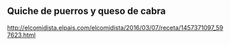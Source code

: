 ## Quiche de puerros y queso de cabra

http://elcomidista.elpais.com/elcomidista/2016/03/07/receta/1457371097_597623.html
